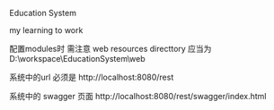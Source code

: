 Education System  

my learning to work  

配置modules时  需注意  web resources directtory 应当为D:\workspace\EducationSystem\web     

系统中的url 必须是  http://localhost:8080/rest

系统中的 swagger 页面 http://localhost:8080/rest/swagger/index.html

